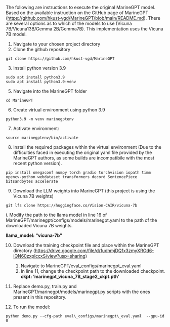 ﻿The following are instructions to execute the original MarineGPT model. 
Based on the available instruction on the GitHub page of MarineGPT (<https://github.com/hkust-vgd/MarineGPT/blob/main/README.md>). There are several options as to which of the models to use (Vicuna 7B/Vicuna13B/Gemma 2B/Gemma7B). This implementation uses the Vicuna 7B model.  

1. Navigate to  your chosen project directory
2. Clone the github repository
```
git clone https://github.com/hkust-vgd/MarineGPT
```

3. Install python version 3.9
```
sudo apt install python3.9
sudo apt install python3.9-venv
```

5. Navigate into the MarineGPT folder
```
cd MarineGPT
```

6. Create virtual environment using python 3.9
```
python3.9 -m venv marinegptenv
```

7. Activate environment:
```
source marinegptenv/bin/activate
```

8. Install the required packages within the virtual environment (Due to the difficulties faced in executing the original yaml file provided by the MarineGPT authors, as some builds are incompatibile with the most recent python version).
```
pip install omegaconf numpy torch gradio torchvision iopath timm opencv-python webdataset transformers decord SentencePiece bitsandbytes accelerate
```

9. Download the LLM weights into MarineGPT (this project is using the Vicuna 7B weights)
```
git lfs clone https://huggingface.co/Vision-CAIR/vicuna-7b
```
i. Modify the path to the llama model in line 16 of MarineGPT/marinegpt/configs/models/marinegpt.yaml to the path of the downloaded Vicuna 7B weights.
    
**llama\_model: “vicuna-7b”**

10. Download the training checkpoint file and place within the MarineGPT directory (https://drive.google.com/file/d/1udhmjDQfx3zmyXROd6-iQN60zxpIccxS/view?usp=sharing)

    1. Navigate to MarineGPT/eval\_configs/marinegpt\_eval.yaml
    2. In line 11, change the checkpoint path to the downloaded checkpoint.
**ckpt: ‘marinegpt\_vicuna\_7B\_stage2\_ckpt.pth’**

11. Replace demo.py, train.py and MarineGPT/marinegpt/models/marinegpt.py scripts with the ones present in this repository.

12. To run the model:
```
python demo.py --cfg-path eval\_configs/marinegpt\_eval.yaml  --gpu-id 0
```





